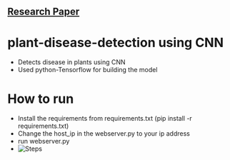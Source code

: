 ## [Research Paper](https://drive.google.com/file/d/1V0YOuQHO6ylMZby4rl_ToNPVDOJBxkvs/view)
# plant-disease-detection using CNN
- Detects disease in plants using CNN 
- Used python-Tensorflow for building the model
# How to run
- Install the requirements from requirements.txt (pip install -r requirements.txt)
- Change the host_ip in the webserver.py to your ip address
- run webserver.py
- ![Steps](https://github.com/shibampokerail/plant-disease-detection-CNN/blob/main/image.png?raw=true)
